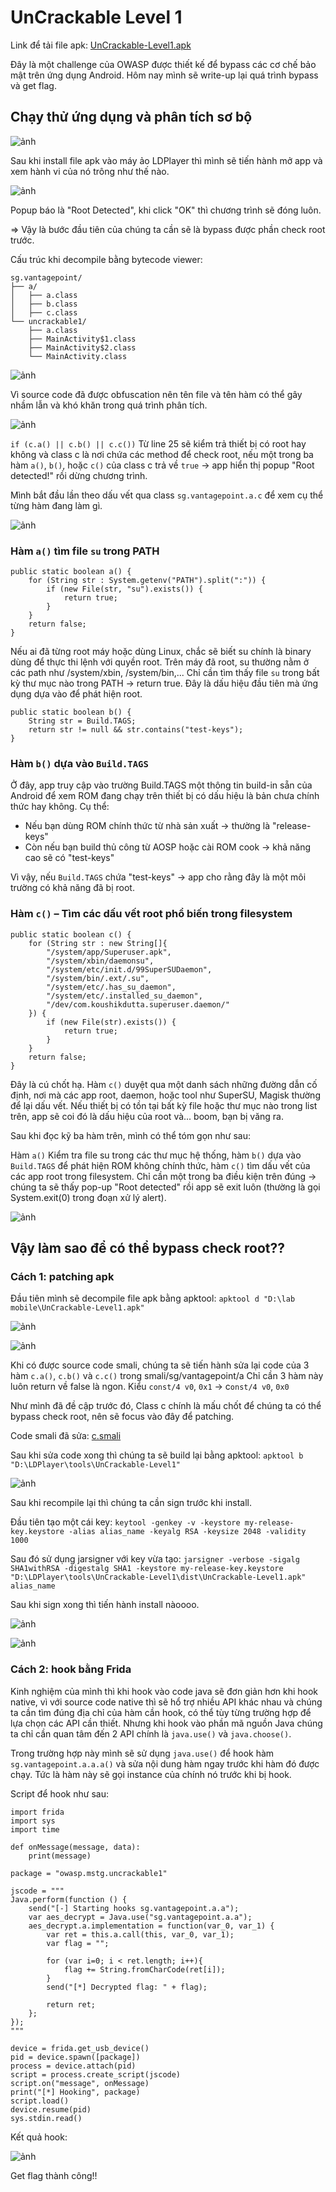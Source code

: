 # UnCrackable Level 1

Link để tải file apk: [UnCrackable-Level1.apk](https://mas.owasp.org/crackmes/Android#android-uncrackable-l1)

Đây là một challenge của OWASP được thiết kế để bypass các cơ chế bảo mật trên ứng dụng Android. Hôm nay mình sẽ write-up lại quá trình bypass và get flag.

## Chạy thử ứng dụng và phân tích sơ bộ

![ảnh](https://github.com/user-attachments/assets/e78ffd98-7a5e-45d7-8f11-86d05c99964e)

Sau khi install file apk vào máy ảo LDPlayer thì mình sẽ tiến hành mở app và xem hành vi của nó trông như thế nào.

![ảnh](https://github.com/user-attachments/assets/a6373bca-c1aa-48bf-bbaf-9c9960571c99)

Popup báo là "Root Detected", khi click "OK" thì chương trình sẽ đóng luôn.

=> Vậy là bước đầu tiên của chúng ta cần sẽ là bypass được phần check root trước.

Cấu trúc khi decompile bằng bytecode viewer:
```
sg.vantagepoint/
├── a/
│   ├── a.class
│   ├── b.class
│   ├── c.class
└── uncrackable1/
    ├── a.class
    ├── MainActivity$1.class
    ├── MainActivity$2.class
    └── MainActivity.class
```
![ảnh](https://github.com/user-attachments/assets/7c62d436-7967-44ed-8da6-2ddb6da0673c)

Vì source code đã được obfuscation nên tên file và tên hàm có thể gây nhầm lẫn và khó khăn trong quá trình phân tích.

![ảnh](https://github.com/user-attachments/assets/80ad04d5-9796-4a25-bd6e-748bcf73ee95)

```if (c.a() || c.b() || c.c())```
Từ line 25 sẽ kiểm trả thiết bị có root hay không và class c là nơi chứa các method để check root, nếu một trong ba hàm `a()`, `b()`, hoặc `c()` của class c trả về `true` → app hiển thị popup "Root detected!" rồi dừng chương trình.

Mình bắt đầu lần theo dấu vết qua class `sg.vantagepoint.a.c` để xem cụ thể từng hàm đang làm gì.

![ảnh](https://github.com/user-attachments/assets/84592ddf-1ee2-44d8-a1a7-1dba7eee115f)

### Hàm `a()` tìm file `su` trong PATH

```
public static boolean a() {
    for (String str : System.getenv("PATH").split(":")) {
        if (new File(str, "su").exists()) {
            return true;
        }
    }
    return false;
}
```

Nếu ai đã từng root máy hoặc dùng Linux, chắc sẽ biết su chính là binary dùng để thực thi lệnh với quyền root. Trên máy đã root, su thường nằm ở các path như /system/xbin, /system/bin,...
Chỉ cần tìm thấy file `su` trong bất kỳ thư mục nào trong PATH → return true. Đây là dấu hiệu đầu tiên mà ứng dụng dựa vào để phát hiện root.

```
public static boolean b() {
    String str = Build.TAGS;
    return str != null && str.contains("test-keys");
}
```
### Hàm `b()` dựa vào `Build.TAGS`
Ở đây, app truy cập vào trường Build.TAGS một thông tin build-in sẵn của Android để xem ROM đang chạy trên thiết bị có dấu hiệu là bản chưa chính thức hay không.
Cụ thể: 
* Nếu bạn dùng ROM chính thức từ nhà sản xuất → thường là "release-keys"
* Còn nếu bạn build thủ công từ AOSP hoặc cài ROM cook → khả năng cao sẽ có "test-keys"

Vì vậy, nếu `Build.TAGS` chứa "test-keys" → app cho rằng đây là một môi trường có khả năng đã bị root.

### Hàm `c()` – Tìm các dấu vết root phổ biến trong filesystem

```
public static boolean c() {
    for (String str : new String[]{
        "/system/app/Superuser.apk",
        "/system/xbin/daemonsu",
        "/system/etc/init.d/99SuperSUDaemon",
        "/system/bin/.ext/.su",
        "/system/etc/.has_su_daemon",
        "/system/etc/.installed_su_daemon",
        "/dev/com.koushikdutta.superuser.daemon/"
    }) {
        if (new File(str).exists()) {
            return true;
        }
    }
    return false;
}
```

Đây là cú chốt hạ. Hàm `c()` duyệt qua một danh sách những đường dẫn cố định, nơi mà các app root, daemon, hoặc tool như SuperSU, Magisk thường để lại dấu vết.
Nếu thiết bị có tồn tại bất kỳ file hoặc thư mục nào trong list trên, app sẽ coi đó là dấu hiệu của root và... boom, bạn bị văng ra.

Sau khi đọc kỹ ba hàm trên, mình có thể tóm gọn như sau:

Hàm `a()` Kiểm tra file su trong các thư mục hệ thống, hàm `b()` dựa vào `Build.TAGS` để phát hiện ROM không chính thức, hàm `c()` tìm dấu vết của các app root trong filesystem. Chỉ cần một trong ba điều kiện trên đúng → chúng ta sẽ thấy pop-up "Root detected" rồi app sẽ exit luôn (thường là gọi System.exit(0) trong đoạn xử lý alert).

![ảnh](https://github.com/user-attachments/assets/0c3e18e4-f279-4ec8-a99f-7e238e054bb5)

## Vậy làm sao để có thể bypass check root??

### Cách 1: patching apk
Đầu tiên mình sẽ decompile file apk bằng apktool: `apktool d "D:\lab mobile\UnCrackable-Level1.apk"`

![ảnh](https://github.com/user-attachments/assets/ce5e760b-afa6-4324-bfbb-1ff1f74d9582)

![ảnh](https://github.com/user-attachments/assets/9ed8715d-fcf5-4b3b-a02a-a830d2fc2482)

Khi có được source code smali, chúng ta sẽ tiến hành sửa lại code của 3 hàm `c.a()`, `c.b()` và `c.c()` trong smali/sg/vantagepoint/a
Chỉ cần 3 hàm này luôn return về false là ngon. Kiểu `const/4 v0`, `0x1` → c`onst/4 v0`, `0x0`

Như mình đã đề cập trước đó, Class c chính là mấu chốt để chúng ta có thể bypass check root, nên sẽ focus vào đây để patching.

Code smali đã sửa: [c.smali](https://github.com/khanhhao1363/Mobile/blob/main/c.smali)

Sau khi sửa code xong thì chúng ta sẽ build lại bằng apktool: `apktool b "D:\LDPlayer\tools\UnCrackable-Level1"`

![ảnh](https://github.com/user-attachments/assets/59e7ee0c-51bd-4f15-afac-6aabcc99af0b)

Sau khi recompile lại thì chúng ta cần sign trước khi install.

Đầu tiên tạo một cái key: `keytool -genkey -v -keystore my-release-key.keystore -alias alias_name -keyalg RSA -keysize 2048 -validity 1000`

Sau đó sử dụng jarsigner với key vừa tạo: `jarsigner -verbose -sigalg SHA1withRSA -digestalg SHA1 -keystore my-release-key.keystore "D:\LDPlayer\tools\UnCrackable-Level1\dist\UnCrackable-Level1.apk" alias_name`

Sau khi sign xong thì tiến hành install nàoooo.

![ảnh](https://github.com/user-attachments/assets/70207731-2eca-46a1-bc8a-3892c3374bf7)

![ảnh](https://github.com/user-attachments/assets/f5dc7b2a-b4a6-429f-91a9-400d481b5900)

### Cách 2: hook bằng Frida

Kinh nghiệm của mình thì khi hook vào code java sẽ đơn giản hơn khi hook native, vì với source code native thì sẽ hổ trợ nhiều API khác nhau và chúng ta cần tìm đúng địa chỉ của hàm cần hook, có thể tùy từng trường hợp để lựa chọn các API cần thiết. Nhưng khi hook vào phần mã nguồn Java chúng ta chỉ cần quan tâm đến 2 API chính là `java.use()` và `java.choose()`.

Trong trường hợp này mình sẽ sử dụng `java.use()` để hook hàm `sg.vantagepoint.a.a.a()` và sửa nội dung hàm ngay trước khi hàm đó được chạy. Tức là hàm này sẽ gọi instance của chính nó trước khi bị hook.

Script để hook như sau:

```
import frida
import sys
import time

def onMessage(message, data):
    print(message)

package = "owasp.mstg.uncrackable1"

jscode = """
Java.perform(function () {
    send("[-] Starting hooks sg.vantagepoint.a.a");
    var aes_decrypt = Java.use("sg.vantagepoint.a.a");
    aes_decrypt.a.implementation = function(var_0, var_1) {
        var ret = this.a.call(this, var_0, var_1);
        var flag = "";
        
        for (var i=0; i < ret.length; i++){
            flag += String.fromCharCode(ret[i]);
        }
        send("[*] Decrypted flag: " + flag);

        return ret;
    };
});
"""

device = frida.get_usb_device()
pid = device.spawn([package])
process = device.attach(pid)
script = process.create_script(jscode)
script.on("message", onMessage)
print("[*] Hooking", package)
script.load()
device.resume(pid)
sys.stdin.read()

```

Kết quả hook:

![ảnh](https://github.com/user-attachments/assets/308f6bec-0fd9-4026-ae46-9a8d74b8a30b)

Get flag thành công!!








